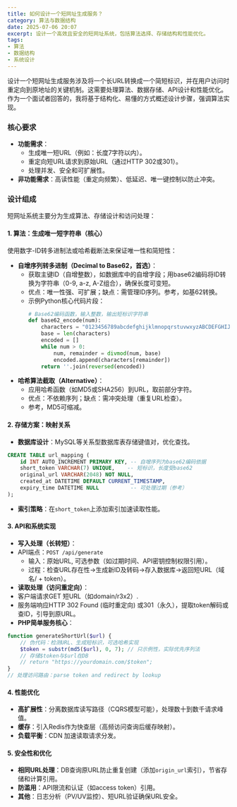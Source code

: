 ```yaml
---
title: 如何设计一个短网址生成服务？
category: 算法与数据结构
date: 2025-07-06 20:07
excerpt: 设计一个高效且安全的短网址系统，包括算法选择、存储结构和性能优化。
tags:
- 算法
- 数据结构
- 系统设计
---
```

设计一个短网址生成服务涉及将一个长URL转换成一个简短标识，并在用户访问时重定向到原地址的关键机制。这需要处理算法、数据存储、API设计和性能优化。作为一个面试者回答的，我将基于结构化、易懂的方式概述设计步骤，强调算法实现。

### 核心要求
- **功能需求**：
  - 生成唯一短URL（例如：长度7字符以内）。
  - 重定向短URL请求到原始URL（通过HTTP 302或301）。
  - 处理并发、安全和可扩展性。
- **非功能需求**：高读性能（重定向频繁）、低延迟、唯一键控制以防止冲突。

### 设计组成
短网址系统主要分为生成算法、存储设计和访问处理：

#### 1. 算法：生成唯一短字符串（核心）
使用数字-ID转多进制法或哈希截断法来保证唯一性和简短性：
- **自增序列转多进制（Decimal to Base62，首选）**：
  - 获取主键ID（自增整数），如数据库中的自增字段；用base62编码将ID转换为字符串（0-9, a-z, A-Z组合），确保长度可变短。
  - 优点：唯一性强、可扩展；缺点：需管理ID序列。参考，如基62转换。
  - 示例Python核心代码片段：
    ``` python
    # Base62编码函数，输入整数，输出短标识字符串
    def base62_encode(num):
        characters = "0123456789abcdefghijklmnopqrstuvwxyzABCDEFGHIJKLMNOPQRSTUVWXYZ"
        base = len(characters)
        encoded = []
        while num > 0:
            num, remainder = divmod(num, base)
            encoded.append(characters[remainder])
        return ''.join(reversed(encoded))
    ```
- **哈希算法截取（Alternative）**：
  - 应用哈希函数（如MD5或SHA256）到URL，取前部分字符。
  - 优点：不依赖序列；缺点：需冲突处理（重复URL检查）。
  - 参考，MD5可缩减。

#### 2. 存储方案：映射关系
- **数据库设计**：MySQL等关系型数据库表存储键值对，优化查找。
 ``` sql
 CREATE TABLE url_mapping (
     id INT AUTO_INCREMENT PRIMARY KEY, -- 自增序列为base62编码依据
     short_token VARCHAR(7) UNIQUE,    -- 短标识，长度受base62
     original_url VARCHAR(2048) NOT NULL,
     created_at DATETIME DEFAULT CURRENT_TIMESTAMP,
     expiry_time DATETIME NULL          -- 可处理过期（参考）
 );
 ```
- **索引策略**：在`short_token`上添加索引加速读取性能。

#### 3. API和系统实现
- **写入处理（长转短）**：
 - API端点：`POST /api/generate`
   - 输入：原始URL, 可选参数（如过期时间、API密钥控制权限引用）。
   - 过程：检查URL存在性→生成新ID及转码→存入数据库→返回短URL（域名/ + token）。
- **读取处理（访问重定向）**：
 - 客户端请求GET 短URL（如domain/r3x2）.
 - 服务端响应HTTP 302 Found (临时重定向) 或301（永久），提取token解码或查ID，引导到原URL。
- **PHP简单服务核心**：
 ``` php
 function generateShortUrl($url) {
     // 伪代码：检测URL、生成短标识，可选哈希实现
     $token = substr(md5($url), 0, 7); // 只示例性，实际优先序列法
     // 存储$token与$url在DB
     // return "https://yourdomain.com/$token";
 }
 // 处理访问路由：parse token and redirect by lookup
 ```

#### 4. 性能优化
- **高扩展性**：分离数据库读写路径（CQRS模型可能），处理数十到数千请求峰值。
- **缓存**：引入Redis作为快查层（高频访问查询后缓存映射）。
- **负载平衡**：CDN 加速读取请求分发。

#### 5. 安全性和优化
- **相同URL处理**：DB查询原URL防止重复创建（添加`origin_url`索引），节省存储和计算引用。
- **防滥用**：API限流和认证（如access token）引用。
- **其他**：日志分析（PV/UV监控）、短URL验证确保URL安全。

